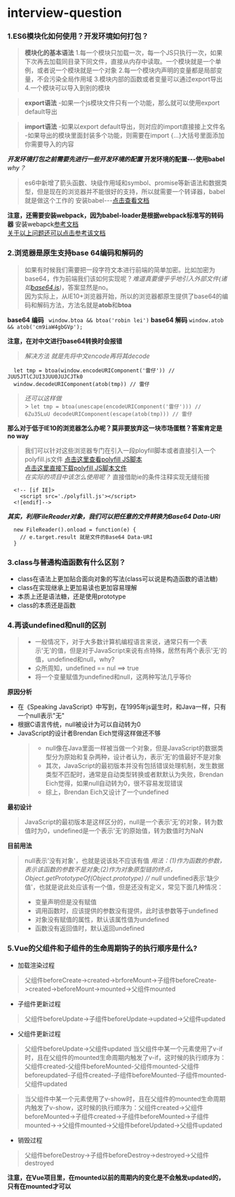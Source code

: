 # interview-question
### 1.ES6模块化如何使用？开发环境如何打包？
> **模块化的基本语法**
  1.每一个模块只加载一次，每一个JS只执行一次，如果下次再去加载同目录下同文件，直接从内存中读取。一个模块就是一个单例，或者说一个模块就是一个对象
  2.每一个模块内声明的变量都是局部变量，不会污染全局作用域
  3.模块内部的函数或者变量可以通过export导出
  4.一个模块可以导入到别的模块

> **export语法**
  -如果一个js模块文件只有一个功能，那么就可以使用export default导出

> **import语法**
  -如果以export default导出，则对应的import直接接上文件名
  -如果导出的模块里面封装多个功能，则需要在import {...}大括号里面添加你需要导入的内容

***开发环境打包之前需要先进行一些开发环境的配置***
**开发环境的配置---使用babel**
*why？*
> es6中新增了箭头函数、块级作用域和symbol、promise等新语法和数据类型，但是现在的浏览器并不能很好的支持，所以就需要一个转译器，babel就是做这个工作的
安装babel---[点击查看文档](https://www.jianshu.com/p/ceb121445a99)

**注意，还需要安装webpack，因为babel-loader是根据webpack标准写的转码器**
安装webapck[参考文档](https://www.jianshu.com/p/ceb121445a99)   
[关于以上问题还可以点击参考该文档](https://www.javascriptcn.com/read-46936.html)

### 2.浏览器是原生支持base 64编码和解码的
> 如果有时候我们需要把一段字符文本进行前端的简单加密。比如加密为base64，作为前端我们该如何实现呢？*难道真要傻乎乎地引入外部文件(诸如[base64.js](https://github.com/dankogai/js-base64))*，答案显然是no。  
  因为实际上，从IE10+浏览器开始，所以的浏览器都原生提供了base64的编码和解码方法，方法名就是**atob**和**btoa**  

**base64 编码**
``` window.btoa && btoa('robin lei')```
**base64 解码**
```window.atob && atob('cm9iaW4gbGVp');```

**注意，在对中文进行base64转换时会报错**
> *解决方法*
  > <i>就是先将中文encode再将其decode</i>
  ```
    let tmp = btoa(window.encodeURIComponent('雷仔')) // JUU5JTlCJUI3JUU0JUJCJTk0
    window.decodeURIComponent(atob(tmp)) // 雷仔
  ```

  > *还可以这样做*  
    >
      ```
        let tmp = btoa(unescape(encodeURIComponent('雷仔'))) // 6Zu35LuU
        decodeURIComponent(escape(atob(tmp))) // 雷仔
      ```

**那么对于低于IE10的浏览器怎么办呢？莫非要放弃这一块市场蛋糕？答案肯定是no way**
> 我们可以针对这些浏览器专门在引入一段ployfill脚本或者直接引入一个polyfill.js文件
  [点击这里查看polyfill JS脚本](https://github.com/davidchambers/Base64.js/blob/master/base64.js)   
  [点击这里直接下载polyfill JS脚本文件](https://www.zhangxinxu.com/study/201808/base64-polyfill.js)   
  *在实际的项目中该怎么使用呢？*
  > 直接借助ie的条件注释实现无缝衔接
  ```
    <!-- [if IE]>
      <script src='./polyfill.js'></script>
    <![endif]-->
  ```

***其实，利用FileReader对象，我们可以把任意的文件转换为Base64 Data-URl***
>
  ```
    new FileReader().onload = function(e) {
      // e.target.result 就是文件的Base64 Data-URI
    }
  ````

### 3.class与普通构造函数有什么区别？
- class在语法上更加贴合面向对象的写法(class可以说是构造函数的语法糖)
- class在实现继承上更加易读也更加容易理解
- 本质上还是语法糖，还是使用prototype
- class的本质还是函数

### 4.再谈undefined和null的区别
> - 一般情况下，对于大多数计算机编程语言来说，通常只有一个表示'无'的值，但是对于JavaScript来说有点特殊，居然有两个表示'无'的值，undefined和null，why?
> - 众所周知，undefined == nul ==> true
> - 将一个变量赋值为undefined和null，这两种写法几乎等价  

**原因分析**
- 在《Speaking JavaScript》中写到，在1995年js诞生时，和Java一样，只有一个null表示"无"
- 根据C语言传统，null被设计为可以自动转为0
- JavaScript的设计者Brendan Eich觉得这样做还不够
  > - null像在Java里面一样被当做一个对象，但是JavaScript的数据类型分为原始和复杂两种，设计者认为，表示'无'的值最好不是对象
  > - 其次，JavaScript的最初版本并没有包括错误处理机制，发生数据类型不匹配时，通常是自动类型转换或者默默认为失败，Brendan Eich觉得，如果null自动转为0，很不容易发现错误
  > - 综上，Brendan Eich又设计了一个undefined

**最初设计**
> JavaScript的最初版本是这样区分的，null是一个表示'无'的对象，转为数值时为0，undefined是一个表示'无'的原始值，转为数值时为NaN

**目前用法**
> null表示'没有对象'，也就是说该处不应该有值
  *用法：(1)作为函数的参数，表示该函数的参数不是对象;(2)作为对象原型链的终点，Object.getPrototypeOf(Object.prototype) // null*
  undefined表示'缺少值'，也就是说此处应该有一个值，但是还没有定义，常见下面几种情况：
  > - 变量声明但是没有赋值
  > - 调用函数时，应该提供的参数没有提供，此时该参数等于undefined
  > - 对象没有赋值的属性，默认该属性值为undefined
  > - 函数没有返回值时，默认返回undefined

### 5.Vue的父组件和子组件的生命周期钩子的执行顺序是什么?
- 加载渲染过程
> 父组件beforeCreate->created->brforeMount->子组件beforeCreate->created->beforeMount->mounted->父组件mounted

- 子组件更新过程
> 父组件beforeUpdate->子组件beforeUpdate->updated->父组件updated

- 父组件更新过程
> 父组件beforeUpdate->父组件updated
  > 当父组件中某一个元素使用了v-if时，且在父组件的mounted生命周期内触发了v-if，这时候的执行顺序为：父组件created-父组件beforeMounted-父组件mounted-父组件beforeupdated-子组件created-子组件beforeMounted-子组件mounted-父组件updated

  > 当父组件中某一个元素使用了v-show时，且在父组件的mounted生命周期内触发了v-show，这时候的执行顺序为：父组件created→父组件beforeMounted→子组件created→子组件beforeMounted→子组件mounted→→父组件mounted→父组件beforeUpdated→父组件updated

- 销毁过程
> 父组件beforeDestroy->子组件beforeDestroy->destroyed->父组件destroyed

**注意，在Vue项目里，在mounted以前的周期内的变化是不会触发updated的，只有在mounted才可以**
